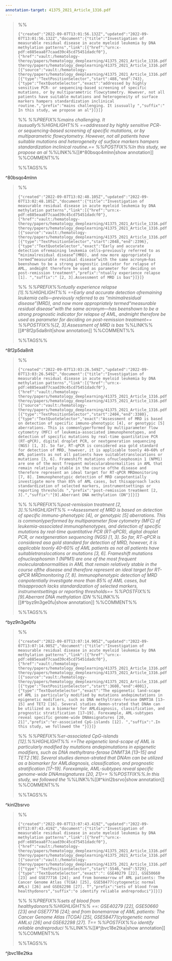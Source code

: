 ```yaml
---
annotation-target: 41375_2021_Article_1316.pdf
---
```



>%%
>```annotation-json
>{"created":"2022-09-07T13:01:56.132Z","updated":"2022-09-07T13:01:56.132Z","document":{"title":"Investigation of measurable residual disease in acute myeloid leukemia by DNA methylation patterns","link":[{"href":"urn:x-pdf:e885eaa8f7caad39c45cd75451dadcf0"},{"href":"vault:/hematology-theroy/papers/hematology_deeplearning/41375_2021_Article_1316.pdf"}],"documentFingerprint":"e885eaa8f7caad39c45cd75451dadcf0"},"uri":"vault:/hematology-theroy/papers/hematology_deeplearning/41375_2021_Article_1316.pdf","target":[{"source":"vault:/hematology-theroy/papers/hematology_deeplearning/41375_2021_Article_1316.pdf","selector":[{"type":"TextPositionSelector","start":488,"end":743},{"type":"TextQuoteSelector","exact":"addressed by highly sensitive PCR- or sequencing-based screening of specific mutations, or by multiparametric flowcytometry. However, not all patients have suitable mutations and heterogeneity of surface markers hampers standardization inclinical routine.","prefix":"mains challenging. It isusually ","suffix":" In this study, we propose an al"}]}]}
>```
>%%
>*%%PREFIX%%mains challenging. It isusually%%HIGHLIGHT%% ==addressed by highly sensitive PCR- or sequencing-based screening of specific mutations, or by multiparametric flowcytometry. However, not all patients have suitable mutations and heterogeneity of surface markers hampers standardization inclinical routine.== %%POSTFIX%%In this study, we propose an al*
>%%LINK%%[[#^80bsqo4mlnn|show annotation]]
>%%COMMENT%%
>
>%%TAGS%%
>
^80bsqo4mlnn


>%%
>```annotation-json
>{"created":"2022-09-07T13:02:48.105Z","updated":"2022-09-07T13:02:48.105Z","document":{"title":"Investigation of measurable residual disease in acute myeloid leukemia by DNA methylation patterns","link":[{"href":"urn:x-pdf:e885eaa8f7caad39c45cd75451dadcf0"},{"href":"vault:/hematology-theroy/papers/hematology_deeplearning/41375_2021_Article_1316.pdf"}],"documentFingerprint":"e885eaa8f7caad39c45cd75451dadcf0"},"uri":"vault:/hematology-theroy/papers/hematology_deeplearning/41375_2021_Article_1316.pdf","target":[{"source":"vault:/hematology-theroy/papers/hematology_deeplearning/41375_2021_Article_1316.pdf","selector":[{"type":"TextPositionSelector","start":2048,"end":2396},{"type":"TextQuoteSelector","exact":"Early and accurate detection ofremaining leukemia cells—previously referred to as “minimalresidual disease”(MRD), and now more appropriately termed“measurable residual disease”with the same acronym—has beenshown to be a strong prognostic indicator for relapse of AML, andmight therefore be used as parameter for deciding on post-remission treatment","prefix":"ntually experience relapse [1]. ","suffix":" [2, 3].Assessment of MRD is bas"}]}]}
>```
>%%
>*%%PREFIX%%ntually experience relapse [1].%%HIGHLIGHT%% ==Early and accurate detection ofremaining leukemia cells—previously referred to as “minimalresidual disease”(MRD), and now more appropriately termed“measurable residual disease”with the same acronym—has beenshown to be a strong prognostic indicator for relapse of AML, andmight therefore be used as parameter for deciding on post-remission treatment== %%POSTFIX%%[2, 3].Assessment of MRD is bas*
>%%LINK%%[[#^8f2p5da8nlt|show annotation]]
>%%COMMENT%%
>
>%%TAGS%%
>
^8f2p5da8nlt


>%%
>```annotation-json
>{"created":"2022-09-07T13:03:26.549Z","updated":"2022-09-07T13:03:26.549Z","document":{"title":"Investigation of measurable residual disease in acute myeloid leukemia by DNA methylation patterns","link":[{"href":"urn:x-pdf:e885eaa8f7caad39c45cd75451dadcf0"},{"href":"vault:/hematology-theroy/papers/hematology_deeplearning/41375_2021_Article_1316.pdf"}],"documentFingerprint":"e885eaa8f7caad39c45cd75451dadcf0"},"uri":"vault:/hematology-theroy/papers/hematology_deeplearning/41375_2021_Article_1316.pdf","target":[{"source":"vault:/hematology-theroy/papers/hematology_deeplearning/41375_2021_Article_1316.pdf","selector":[{"type":"TextPositionSelector","start":2404,"end":3380},{"type":"TextQuoteSelector","exact":"Assessment of MRD is based on detection of specific immuno-phenotypic [4], or genotypic [5] aberrations. This is commonlyperformed by multiparameter flow cytometry (MFC) of leukemia-associated immunophenotypes, and detection of specific mutations by real-time quantitative PCR (RT-qPCR), digital droplet PCR, or nextgeneration sequencing (NGS) [1, 3]. So far, RT-qPCR is considered asa gold standard for detection of MRD, however, it is applicable toonly 40–60% of AML patients as not all patients have suitabletranslocations or mutations [3, 6]. Frameshift mutations ofnucleophosmin 1 (NPM1) are one of the most frequent molecularabnormalities in AML that remain relatively stable in the course ofthe disease and therefore represent an ideal target for RT-qPCR MRDmonitoring [7, 8]. Immunophenotypic detection of MRD canpotentially investigate more than 85% of AML cases, but thisapproach lacks standardization of selected markers, instrumentsettings or reporting thresholds ","prefix":"post-remission treatment [2, 3].","suffix":"[9].Aberrant DNA methylation (DN"}]}]}
>```
>%%
>*%%PREFIX%%post-remission treatment [2, 3].%%HIGHLIGHT%% ==Assessment of MRD is based on detection of specific immuno-phenotypic [4], or genotypic [5] aberrations. This is commonlyperformed by multiparameter flow cytometry (MFC) of leukemia-associated immunophenotypes, and detection of specific mutations by real-time quantitative PCR (RT-qPCR), digital droplet PCR, or nextgeneration sequencing (NGS) [1, 3]. So far, RT-qPCR is considered asa gold standard for detection of MRD, however, it is applicable toonly 40–60% of AML patients as not all patients have suitabletranslocations or mutations [3, 6]. Frameshift mutations ofnucleophosmin 1 (NPM1) are one of the most frequent molecularabnormalities in AML that remain relatively stable in the course ofthe disease and therefore represent an ideal target for RT-qPCR MRDmonitoring [7, 8]. Immunophenotypic detection of MRD canpotentially investigate more than 85% of AML cases, but thisapproach lacks standardization of selected markers, instrumentsettings or reporting thresholds== %%POSTFIX%%[9].Aberrant DNA methylation (DN*
>%%LINK%%[[#^byz9n3ge0fu|show annotation]]
>%%COMMENT%%
>
>%%TAGS%%
>
^byz9n3ge0fu


>%%
>```annotation-json
>{"created":"2022-09-07T13:07:14.905Z","updated":"2022-09-07T13:07:14.905Z","document":{"title":"Investigation of measurable residual disease in acute myeloid leukemia by DNA methylation patterns","link":[{"href":"urn:x-pdf:e885eaa8f7caad39c45cd75451dadcf0"},{"href":"vault:/hematology-theroy/papers/hematology_deeplearning/41375_2021_Article_1316.pdf"}],"documentFingerprint":"e885eaa8f7caad39c45cd75451dadcf0"},"uri":"vault:/hematology-theroy/papers/hematology_deeplearning/41375_2021_Article_1316.pdf","target":[{"source":"vault:/hematology-theroy/papers/hematology_deeplearning/41375_2021_Article_1316.pdf","selector":[{"type":"TextPositionSelector","start":3608,"end":4001},{"type":"TextQuoteSelector","exact":"The epigenetic land-scape of AML is particularly modified by mutations andepimutations in epigenetic modifiers, such as DNA methyltrans-ferase DNMT3A [13–15] and TET2 [16]. Several studies demon-strated that DNAm can be utilized as a biomarker for AMLdiagnosis, classification, and prognostic stratification [17–19]. Forexample, AML-subtypes reveal specific genome-wide DNAmsignatures [20, 21]","prefix":"er-associated CpG-islands [12]. ","suffix":".In this study, we followed the "}]}]}
>```
>%%
>*%%PREFIX%%er-associated CpG-islands [12].%%HIGHLIGHT%% ==The epigenetic land-scape of AML is particularly modified by mutations andepimutations in epigenetic modifiers, such as DNA methyltrans-ferase DNMT3A [13–15] and TET2 [16]. Several studies demon-strated that DNAm can be utilized as a biomarker for AMLdiagnosis, classification, and prognostic stratification [17–19]. Forexample, AML-subtypes reveal specific genome-wide DNAmsignatures [20, 21]== %%POSTFIX%%.In this study, we followed the*
>%%LINK%%[[#^kinl2bsrvo|show annotation]]
>%%COMMENT%%
>
>%%TAGS%%
>
^kinl2bsrvo


>%%
>```annotation-json
>{"created":"2022-09-07T13:07:43.419Z","updated":"2022-09-07T13:07:43.419Z","document":{"title":"Investigation of measurable residual disease in acute myeloid leukemia by DNA methylation patterns","link":[{"href":"urn:x-pdf:e885eaa8f7caad39c45cd75451dadcf0"},{"href":"vault:/hematology-theroy/papers/hematology_deeplearning/41375_2021_Article_1316.pdf"}],"documentFingerprint":"e885eaa8f7caad39c45cd75451dadcf0"},"uri":"vault:/hematology-theroy/papers/hematology_deeplearning/41375_2021_Article_1316.pdf","target":[{"source":"vault:/hematology-theroy/papers/hematology_deeplearning/41375_2021_Article_1316.pdf","selector":[{"type":"TextPositionSelector","start":5546,"end":5729},{"type":"TextQuoteSelector","exact":": GSE40279 [22], GSE50660 [23] and GSE77716 [24]; and from bonemarrow of AML patients: The Cancer Genome Atlas (TCGA) [25], GSE58477(cytogenetic normal AMLs) [26] and GSE62298 [27]. T","prefix":"sets of blood from healthydonors","suffix":"o identify reliable andreproduci"}]}]}
>```
>%%
>*%%PREFIX%%sets of blood from healthydonors%%HIGHLIGHT%% ==: GSE40279 [22], GSE50660 [23] and GSE77716 [24]; and from bonemarrow of AML patients: The Cancer Genome Atlas (TCGA) [25], GSE58477(cytogenetic normal AMLs) [26] and GSE62298 [27]. T== %%POSTFIX%%o identify reliable andreproduci*
>%%LINK%%[[#^jbvc18e2tka|show annotation]]
>%%COMMENT%%
>
>%%TAGS%%
>
^jbvc18e2tka
